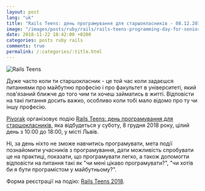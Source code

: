 ```yaml
---
layout: post
lang: "uk"
title: "Rails Teens: день програмування для старшокласників - 08.12.2018 - м. Львів"
image: "/images/posts/ruby/rails/rails-teens-programming-day-for-senior-pupils-08-12-2018-lviv/rails_teens.jpg"
date: 2018-11-22 18:42:00 +0200
categories: posts ruby rails
comments: true
permalink: /:categories/:title.html
---
```


<div class="picture">
  <img src="{{ "/images/posts/ruby/rails/rails-teens-programming-day-for-senior-pupils-08-12-2018-lviv/rails_teens.jpg" | absolute_url }}" title="Rails Teens">
</div>

Дуже часто коли ти старшокласник - це той час коли задаєшся питаннями про майбутню професію і про факультет в університеті, який пов'язаний ближче до того чим ти хочеш займатись в житті.
Відповісти на такі питання досить важко, особливо коли тобі мало відомо про ту чи іншу професію.

[Pivorak](https://pivorak.com/about) організовує подію [Rails Teens: день програмування для старшокласників](https://www.facebook.com/events/1209262009228177), яка відбудеться у суботу, 8 грудня 2018 року, цілий день з 10:00 до 18:00, у місті Львів.

Ні, за день ніхто не зможе навчитись програмувати, мета події познайомити учасників з програмування, дати можливість спробувати це на практиці, показати, що програмувати легко, а також допомогти відповісти на питання такі як "чи мені цікаво програмувати?", "чи хотів би я бути програмістом у майбутньому?".

Форма реєстрації на подію: [Rails Teens 2018](https://docs.google.com/forms/d/e/1FAIpQLSdMFI4vC2Z9So2u0ocJiyM1ORUjiIDgrcoCTLo6RnNdYRviaQ/viewform).
